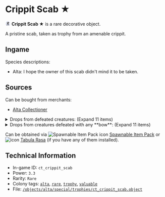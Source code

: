 # Crippit Scab ★

<img src="https://raw.githubusercontent.com/Ceterai/Enternia/main/objects/alta/special/trophies/ct_crippit_scab.png" alt="Crippit Scab ★ icon" loading="lazy" width="auto" height="16px"/> **Crippit Scab ★** is a rare decorative object.

A pristine scab, taken as trophy from an amenable crippit.

## Ingame

Species descriptions:

- Alta: I hope the owner of this scab didn't mind it to be taken.

## Sources

Can be bought from merchants:

- [Alta Collectioner](https://ceterai.github.io/MyEnternia/Wiki/AltaCollectioner)

<details markdown="1"><summary>Drops from defeated creatures: (Expand 11 items)</summary>

- `ct_calin_crippit`
- `ct_crippit`
- `ct_crystalline_crippit`
- `ct_gheatsyn_crippit`
- `ct_hevika_crippit`
- `ct_ionic_crippit`
- `ct_lava_crippit`
- `ct_mical_crippit`
- `ct_obsidian_crippit`
- `ct_prism_crippit`
- `ct_stardust_crippit`

</details>

<details markdown="1"><summary>Drops from creatures defeated with any **bow**: (Expand 11 items)</summary>

- `ct_calin_crippit`
- `ct_crippit`
- `ct_crystalline_crippit`
- `ct_gheatsyn_crippit`
- `ct_hevika_crippit`
- `ct_ionic_crippit`
- `ct_lava_crippit`
- `ct_mical_crippit`
- `ct_obsidian_crippit`
- `ct_prism_crippit`
- `ct_stardust_crippit`

</details>

Can be obtained via <img src="https://raw.githubusercontent.com/Silverfeelin/Starbound-SpawnableItemPack/master/interface/sip/iconSmall.png" alt="Spawnable Item Pack icon" width="18" height="14"/> [Spawnable Item Pack](https://steamcommunity.com/sharedfiles/filedetails/?id=733665104) or <img src="https://steamuserimages-a.akamaihd.net/ugc/263843960696222713/3EC9A7C005541F7D577EBCB8C5736B4EFC9973D6/" alt="icon" width="8" height="12"/> [Tabula Rasa](https://community.playstarbound.com/resources/the-tabula-rasa.3222/) (if you have any of them installed).

## Technical Information

- In-game ID: `ct_crippit_scab`
- Power: `3.3`
- Rarity: `Rare`
- Colony tags: [`alta`](https://ceterai.github.io/MyEnternia/Wiki/Tags/Alta), [`rare`](https://ceterai.github.io/MyEnternia/Wiki/Tags/Rare), [`trophy`](https://ceterai.github.io/MyEnternia/Wiki/Tags/Trophy), [`valuable`](https://ceterai.github.io/MyEnternia/Wiki/Tags/Valuable)
- File: [`/objects/alta/special/trophies/ct_crippit_scab.object`](https://github.com/Ceterai/Enternia/blob/main/objects/alta/special/trophies/ct_crippit_scab.object)
